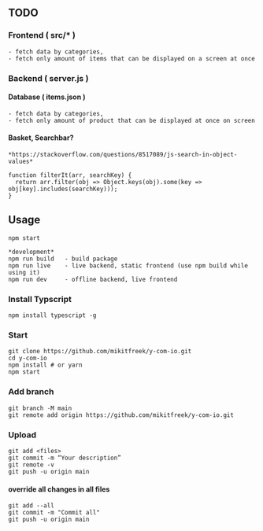 ## TODO

### Frontend ( src/* )

```
- fetch data by categories,
- fetch only amount of items that can be displayed on a screen at once
```

### Backend ( server.js )

#### Database ( items.json )

```
- fetch data by categories,
- fetch only amount of product that can be displayed at once on screen
```

#### Basket, Searchbar?

```
*https://stackoverflow.com/questions/8517089/js-search-in-object-values*

function filterIt(arr, searchKey) {
  return arr.filter(obj => Object.keys(obj).some(key => obj[key].includes(searchKey)));
}
```

## Usage

```
npm start

*development*
npm run build   - build package
npm run live    - live backend, static frontend (use npm build while using it)
npm run dev     - offline backend, live frontend
```

### Install Typscript

```
npm install typescript -g
```

### Start

```
git clone https://github.com/mikitfreek/y-com-io.git
cd y-com-io
npm install # or yarn
npm start
```

### Add branch
```
git branch -M main
git remote add origin https://github.com/mikitfreek/y-com-io.git
```

### Upload

```
git add <files>
git commit -m “Your description”
git remote -v
git push -u origin main
```

#### override all changes in all files

```
git add --all
git commit -m "Commit all"
git push -u origin main
```
